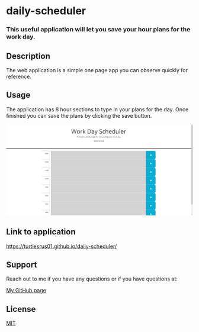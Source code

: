 # daily-scheduler
### This useful application will let you save your hour plans for the work day.

## Description
The web application is a simple one page app you can observe quickly for reference. 

## Usage
The application has 8 hour sections to type in your plans for the day. Once finished you can save the plans by clicking the save button.

![photo of website](./assets/img/Screenshot%202023-03-01%20231927.png)

## Link to application
https://turtlesrus01.github.io/daily-scheduler/

## Support
Reach out to me if you have any questions or if you have questions at:

[My GitHub page](https://github.com/turtlesrus01)

## License
[MIT](https://github.com/turtlesrus01/horiseon-solutions/blob/main/LICENSE)